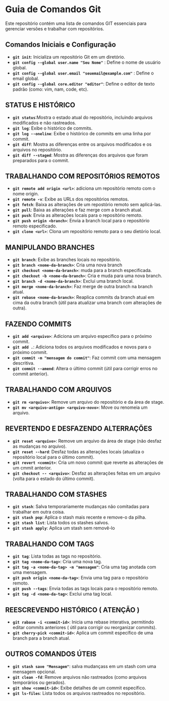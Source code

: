 # Guia de Comandos Git

Este repositório contém uma lista de comandos GIT essenciais para gerenciar versões e trabalhar com repositórios.

## Comandos Iniciais e Configuração

- **`git init`**:  Inicializa um repositório Git em um diretório.
- **`git config --global user.name "Seu Nome"`** :  Define o nome de usuário global.
- **`git config --global user.email "seuemail@example.com"`** :  Define o email global.
- **`git config --global core.editor "editor"`**:  Define o editor de texto padrão (como: vim, nam, code, etc).

## STATUS E HISTÓRICO

- **`git status`**:Mostra o estado atual do repositório, incluindo arquivos modificados e não rastreados.
- **`git log`**:  Exibe o histórico de commits.
- **`git log --oneline`**:  Exibe o histórico de commits em uma linha por commit.
- **`git diff`**:  Mostra as diferenças entre os arquivos modificados e os arquivos no repositório.
- **`git diff --staged`**:  Mostra as diferenças dos arquivos que foram preparados para o commit.

## TRABALHANDO COM REPOSITÓRIOS REMOTOS

- **`git remote add origin <url>`**:  adiciona um repositório remoto com o nome origin.
- **`git remote -v`**:  Exibe as URLs dos repositórios remotos.
- **`git fetch`**:  Baixa as alterações de um repostório remoto sem aplicá-las.
- **`git pull`**:  Baixa as alterações e faz merge com a branch atual.
- **`git push`**:  Envia as alterações locais para o repositório remoto.
- **`git push origin <branch>`**:  Envia a branch local para o repositório remoto especificado.
- **`git clone <url>`**:  Clona um repositório remoto para o seu dietório local.

## MANIPULANDO BRANCHES

- **`git branch`**:  Exibe as branches locais no repositório.
- **`git branch <nome-da-branch>`**:  Cria uma nova branch
- **`git checkout <nome-da-branch>`**:   muda para a branch especificada.
- **`git checkout -b <nome-da-branch>`**:  Cria e muda para uma nova branch.
- **`git branch -d <nome-da-branch>`**:  Exclui uma branch local.
- **`git merge <nome-da-branch>`**:  Faz merge de outra branch na branch atual.
- **`git rebase <nome-da-branch>`**:  Reaplica commits da branch atual em cima da outra branch (útil para atualizar uma branch com alterações de outra).

## FAZENDO COMMITS

- **`git add <arquivo>`**:  Adiciona um arquivo específico para o próximo commit.
- **`git add .`**:  Adiciona todos os arquivos modificados e novos para o próximo commit.
- **`git commit -m "mensagem do commit"`**:  Faz commit com uma mensagem descritiva.
- **`git commit --amend`**:  Altera o último commit (útil para corrigir erros no commit anterior).

## TRABALHANDO COM ARQUIVOS

- **`git rm <arquivo>`**:  Remove um arquivo do repositório e da área de stage.
- **`git mv <arquivo-antigo> <arquivo-novo>`**:  Move ou renomeia um arquivo.

## REVERTENDO E DESFAZENDO ALTERRAÇÕES

- **`git reset <arquivo>`**:  Remove um arquivo da área de stage (não desfaz as mudanças no arquivo).
- **`git reset --hard`**:  Desfaz todas as alterações locais (atualiza o repositório local para o último commit).
- **`git revert <commit>`**:  Cria um novo commit que reverte as alterações de um cmmit anterior.
- **`git checkout -- <arquivo>`**:  Desfaz as alterações feitas em um arquivo (volta para o estado do último commit).

## TRABALHANDO COM STASHES

- **`git stash`**:  Salva temporariamente mudanças não comitadas para trabalhar em outra coisa.
- **`git stash pop`**:  Aplica o stash mais recente e remove-o da pilha.
- **`git stash list`**:  Lista todos os stashes salvos.
- **`git stash apply`**:  Aplica um stash sem removê-lo

## TRABALHANDO COM TAGS

- **`git tag`**:  Lista todas as tags no repositório.
- **`git tag <nome-da-tag>`**:  Cria uma nova tag.
- **`git tag -a <nome-da-tag> -m "mensagem"`**:  Cria uma tag anotada com uma mensagem.
- **`git push origin <nome-da-tag>`**:  Envia uma tag para o repositório remoto.
- **`git push --tags`**:  Envia todas as tags locais para o repositório remoto.
- **`git tag -d <nome-da-tag>`**:  Exclui uma tag local.

## REESCREVENDO HISTÓRICO ( ATENÇÃO )

- **`git rabase -i <commit-id>`**:  Inicia uma rebase interativa, permitindo editar commits anteriores ( útil para corrigir ou reorganizar commits).
- **`git cherry-pick <commit-id>`**:  Aplica um commit específico de uma branch para a branch atual.

## OUTROS COMANDOS ÚTEIS

- **`git stash save "Mensagem"`**:  salva mudançass em um stash com uma mensagem opcional.
- **`git clean -fd`**:  Remove arquivos não rastreados (como arquivos temporários ou gerados).
- **`git show <commit-id>`**:  Exibe detalhes de um commit específico.
- **`git ls-files`**:  Lista todos os arquivos rastreados no repositório.
